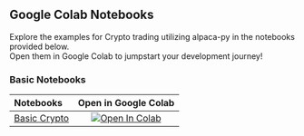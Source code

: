 ## Google Colab Notebooks

Explore the examples for Crypto trading utilizing alpaca-py in the notebooks provided below.  
Open them in Google Colab to jumpstart your development journey!

### Basic Notebooks

| Notebooks                                 |                                                                                    Open in Google Colab                                                                                    |
|:-----------------------------------------|:------------------------------------------------------------------------------------------------------------------------------------------------------------------------------------------:|
| [Basic Crypto](crypto-trading-basic.ipynb)   | [![Open In Colab](https://colab.research.google.com/assets/colab-badge.svg)](https://colab.research.google.com/github/alpacahq/alpaca-py/blob/master/examples/crypto/crypto-trading-basic.ipynb)  |

